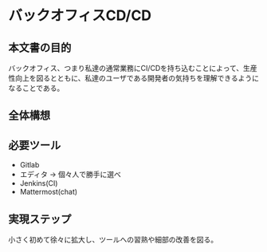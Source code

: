 # バックオフィスCD/CD

## 本文書の目的

バックオフィス、つまり私達の通常業務にCI/CDを持ち込むことによって、生産性向上を図るとともに、私達のユーザである開発者の気持ちを理解できるようになることである。

## 全体構想



## 必要ツール

* Gitlab
* エディタ → 個々人で勝手に選べ
* Jenkins(CI)
* Mattermost(chat)



## 実現ステップ

小さく初めて徐々に拡大し、ツールへの習熟や細部の改善を図る。


